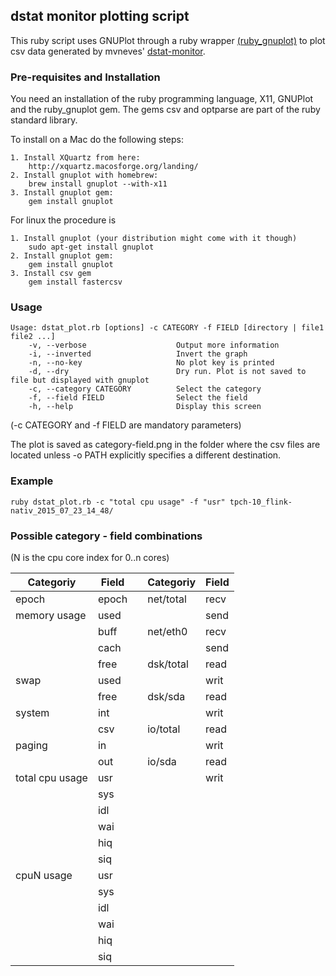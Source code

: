 ## dstat monitor plotting script

This ruby script uses GNUPlot through a ruby wrapper [(ruby_gnuplot)](https://github.com/rdp/ruby_gnuplot/blob/master/README.textile) to plot csv data generated by mvneves' [dstat-monitor](https://github.com/mvneves/dstat-monitor).

### Pre-requisites and Installation

You need an installation of the ruby programming language, X11, GNUPlot and the ruby_gnuplot gem. The gems csv and optparse are part of the ruby standard library.

To install on a Mac do the following steps:
```
1. Install XQuartz from here:
    http://xquartz.macosforge.org/landing/
2. Install gnuplot with homebrew:
    brew install gnuplot --with-x11
3. Install gnuplot gem:
    gem install gnuplot
```

For linux the procedure is
```
1. Install gnuplot (your distribution might come with it though)
    sudo apt-get install gnuplot
2. Install gnuplot gem:
    gem install gnuplot
3. Install csv gem
    gem install fastercsv
```

### Usage

```
Usage: dstat_plot.rb [options] -c CATEGORY -f FIELD [directory | file1 file2 ...]
    -v, --verbose                    Output more information
    -i, --inverted                   Invert the graph
    -n, --no-key                     No plot key is printed
    -d, --dry                        Dry run. Plot is not saved to file but displayed with gnuplot
    -c, --category CATEGORY          Select the category
    -f, --field FIELD                Select the field
    -h, --help                       Display this screen
```

(-c CATEGORY and -f FIELD are mandatory parameters)

The plot is saved as category-field.png in the folder where the csv files are located unless -o PATH explicitly specifies a different destination.

### Example

```
ruby dstat_plot.rb -c "total cpu usage" -f "usr" tpch-10_flink-nativ_2015_07_23_14_48/
```

### Possible category - field combinations

(N is the cpu core index for 0..n cores)

Categoriy | Field |   | Categoriy | Field |
----------|-------|---| ----------|-------|
epoch     | epoch |   | net/total | recv
memory usage | used | |           | send
          | buff  |   | net/eth0  | recv
          | cach  |   |           | send
          | free  |   | dsk/total | read
swap      | used  |   |           | writ
          |free   |   | dsk/sda   | read
system    | int   |   |           | writ
          |csv    |   | io/total  | read
paging    | in    |   |           | writ
          |out    |   | io/sda    | read
total cpu usage   | usr | |       | writ
          | sys
          | idl
          | wai
          | hiq
          | siq
cpuN usage | usr
          | sys
          | idl
          | wai
          | hiq
          | siq
